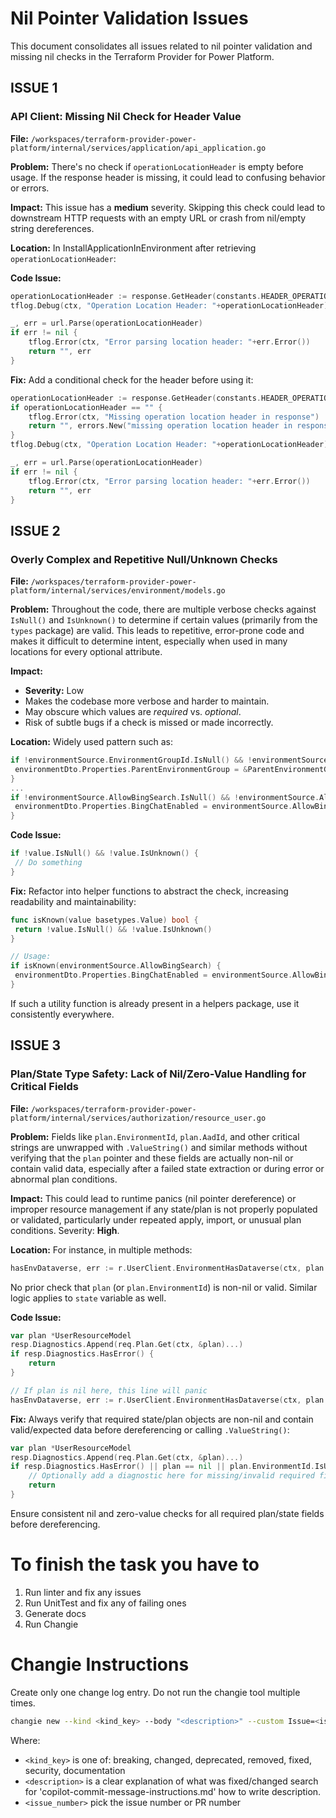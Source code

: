 # Nil Pointer Validation Issues

This document consolidates all issues related to nil pointer validation and missing nil checks in the Terraform Provider for Power Platform.

## ISSUE 1

### API Client: Missing Nil Check for Header Value

**File:** `/workspaces/terraform-provider-power-platform/internal/services/application/api_application.go`

**Problem:** There's no check if `operationLocationHeader` is empty before usage. If the response header is missing, it could lead to confusing behavior or errors.

**Impact:** This issue has a **medium** severity. Skipping this check could lead to downstream HTTP requests with an empty URL or crash from nil/empty string dereferences.

**Location:** In InstallApplicationInEnvironment after retrieving `operationLocationHeader`:

**Code Issue:**

```go
operationLocationHeader := response.GetHeader(constants.HEADER_OPERATION_LOCATION)
tflog.Debug(ctx, "Operation Location Header: "+operationLocationHeader)

_, err = url.Parse(operationLocationHeader)
if err != nil {
    tflog.Error(ctx, "Error parsing location header: "+err.Error())
    return "", err
}
```

**Fix:** Add a conditional check for the header before using it:

```go
operationLocationHeader := response.GetHeader(constants.HEADER_OPERATION_LOCATION)
if operationLocationHeader == "" {
    tflog.Error(ctx, "Missing operation location header in response")
    return "", errors.New("missing operation location header in response")
}
tflog.Debug(ctx, "Operation Location Header: "+operationLocationHeader)

_, err = url.Parse(operationLocationHeader)
if err != nil {
    tflog.Error(ctx, "Error parsing location header: "+err.Error())
    return "", err
}
```

## ISSUE 2

### Overly Complex and Repetitive Null/Unknown Checks

**File:** `/workspaces/terraform-provider-power-platform/internal/services/environment/models.go`

**Problem:** Throughout the code, there are multiple verbose checks against `IsNull()` and `IsUnknown()` to determine if certain values (primarily from the `types` package) are valid. This leads to repetitive, error-prone code and makes it difficult to determine intent, especially when used in many locations for every optional attribute.

**Impact:**

- **Severity:** Low
- Makes the codebase more verbose and harder to maintain.
- May obscure which values are *required* vs. *optional*.
- Risk of subtle bugs if a check is missed or made incorrectly.

**Location:** Widely used pattern such as:

```go
if !environmentSource.EnvironmentGroupId.IsNull() && !environmentSource.EnvironmentGroupId.IsUnknown() {
 environmentDto.Properties.ParentEnvironmentGroup = &ParentEnvironmentGroupDto{Id: environmentSource.EnvironmentGroupId.ValueString()}
}
...
if !environmentSource.AllowBingSearch.IsNull() && !environmentSource.AllowBingSearch.IsUnknown() {
 environmentDto.Properties.BingChatEnabled = environmentSource.AllowBingSearch.ValueBool()
}
```

**Code Issue:**

```go
if !value.IsNull() && !value.IsUnknown() {
 // Do something
}
```

**Fix:** Refactor into helper functions to abstract the check, increasing readability and maintainability:

```go
func isKnown(value basetypes.Value) bool {
 return !value.IsNull() && !value.IsUnknown()
}

// Usage:
if isKnown(environmentSource.AllowBingSearch) {
 environmentDto.Properties.BingChatEnabled = environmentSource.AllowBingSearch.ValueBool()
}
```

If such a utility function is already present in a helpers package, use it consistently everywhere.

## ISSUE 3

### Plan/State Type Safety: Lack of Nil/Zero-Value Handling for Critical Fields

**File:** `/workspaces/terraform-provider-power-platform/internal/services/authorization/resource_user.go`

**Problem:** Fields like `plan.EnvironmentId`, `plan.AadId`, and other critical strings are unwrapped with `.ValueString()` and similar methods without verifying that the `plan` pointer and these fields are actually non-nil or contain valid data, especially after a failed state extraction or during error or abnormal plan conditions.

**Impact:** This could lead to runtime panics (nil pointer dereference) or improper resource management if any state/plan is not properly populated or validated, particularly under repeated apply, import, or unusual plan conditions. Severity: **High**.

**Location:** For instance, in multiple methods:

```go
hasEnvDataverse, err := r.UserClient.EnvironmentHasDataverse(ctx, plan.EnvironmentId.ValueString())
```

No prior check that `plan` (or `plan.EnvironmentId`) is non-nil or valid. Similar logic applies to `state` variable as well.

**Code Issue:**

```go
var plan *UserResourceModel
resp.Diagnostics.Append(req.Plan.Get(ctx, &plan)...)
if resp.Diagnostics.HasError() {
    return
}

// If plan is nil here, this line will panic
hasEnvDataverse, err := r.UserClient.EnvironmentHasDataverse(ctx, plan.EnvironmentId.ValueString())
```

**Fix:** Always verify that required state/plan objects are non-nil and contain valid/expected data before dereferencing or calling `.ValueString()`:

```go
var plan *UserResourceModel
resp.Diagnostics.Append(req.Plan.Get(ctx, &plan)...)
if resp.Diagnostics.HasError() || plan == nil || plan.EnvironmentId.IsUnknown() || plan.EnvironmentId.IsNull() {
    // Optionally add a diagnostic here for missing/invalid required field
    return
}
```

Ensure consistent nil and zero-value checks for all required plan/state fields before dereferencing.

# To finish the task you have to

1. Run linter and fix any issues
2. Run UnitTest and fix any of failing ones
3. Generate docs
4. Run Changie

# Changie Instructions

Create only one change log entry. Do not run the changie tool multiple times.

```bash
changie new --kind <kind_key> --body "<description>" --custom Issue=<issue_number>
```

Where:

- `<kind_key>` is one of: breaking, changed, deprecated, removed, fixed, security, documentation
- `<description>` is a clear explanation of what was fixed/changed search for 'copilot-commit-message-instructions.md' how to write description.
- `<issue_number>` pick the issue number or PR number
